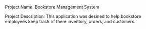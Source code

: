 Project Name: Bookstore Management System

Project Description: This application was desined to help bookstore employees keep track of there inventory, orders, and customers.
